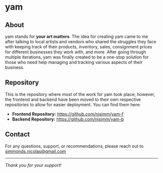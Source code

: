 # yam

## About

yam stands for **your art matters**. The idea for creating yam came to me after talking to local artists and vendors who shared the struggles they face with keeping track of their products, inventory, sales, consignment prices for different businesses they work with, and more. After going through multiple iterations, yam was finally created to be a one-stop solution for those who need help managing and tracking various aspects of their business.

## Repository

This is the repository where most of the work for yam took place; however, the frontend and backend have been moved to their own respective repositories to allow for easier deployment. You can find them here:

- **Frontend Repository:** https://github.com/njsimm/yam-f
- **Backend Repository:** https://github.com/njsimm/yam-b

## Contact

For any questions, support, or recommendations, please reach out to simmonds.nicolas@gmail.com

---

_Thank you for your support!_
